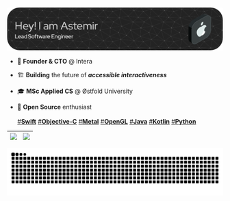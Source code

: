 ![github-header](/Assets/github-header-image-2.png)

- 👾 **Founder & CTO** @ Intera

- 🏗️ **Building** the future of ***accessible interactiveness***

- 🎓 **MSc Applied CS** @ Østfold University

- 🐙 **Open Source** enthusiast
\
\
[#**Swift**]() [#**Objective-C**]() [#**Metal**]() [#**OpenGL**]() [#**Java**]() [#**Kotlin**]() [#**Python**]()

[![](https://github-readme-stats.vercel.app/api?username=eleev&hide_border=true&theme=nord&border_radius=4&width=220&height=200&include_all_commits=true&text_bold=true&custom_title=eleev&disable_animations=true&ring_color=FFA500)](https://github.com/eleev) | [![](https://leetcard.jacoblin.cool/eleev?width=500&height=194&theme=nord&animation=false&border=0&radius=20)](https://leetcode.com/eleev/)
--|--

<picture>
  <source media="(prefers-color-scheme: dark)" srcset="https://raw.githubusercontent.com/eleev/eleev/output/github-contribution-grid-snake-dark.svg">
  <source media="(prefers-color-scheme: light)" srcset="https://raw.githubusercontent.com/eleev/eleev/output/github-contribution-grid-snake.svg">
  <img alt="github contribution grid snake animation" src="https://raw.githubusercontent.com/eleev/eleev/output/github-contribution-grid-snake.svg">
</picture>

<!---
[![](https://github-readme-stats.vercel.app/api/pin/?username=eleev&repo=swift-design-patterns&theme=nord&hide_border=true&border_radius=20&width=400&height=240)](https://github.com/eleev/swift-design-patterns) | [![](https://github-readme-stats.vercel.app/api/pin/?username=eleev&repo=swift-algorithms-data-structs&theme=nord&hide_border=true&border_radius=20&width=400&height=240)](https://github.com/eleev/swift-algorithms-data-structs) 
--|--
-->

